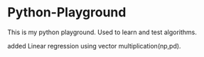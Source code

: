 # Python-Playground
This is my python playground. Used to learn and test algorithms.

added Linear regression using vector multiplication(np,pd).
